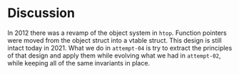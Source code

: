 # Discussion

In 2012 there was a revamp of the object system in `htop`. Function pointers were moved from the object struct into a vtable struct. This design is still intact today in 2021. What we do in `attempt-04` is try to extract the principles of that design and apply them while evolving what we had in `attempt-02`, while keeping all of the same invariants in place.

